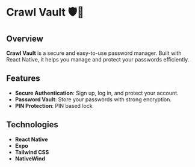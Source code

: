 # **Crawl Vault** 🛡️🔐

## **Overview**

**Crawl Vault** is a secure and easy-to-use password manager. Built with React Native, it helps you manage and protect your passwords efficiently.

## **Features**

- **Secure Authentication**: Sign up, log in, and protect your account.
- **Password Vault**: Store your passwords with strong encryption.
- **PIN Protection**: PIN based lock

## **Technologies**

- **React Native**
- **Expo**
- **Tailwind CSS**
- **NativeWind**
